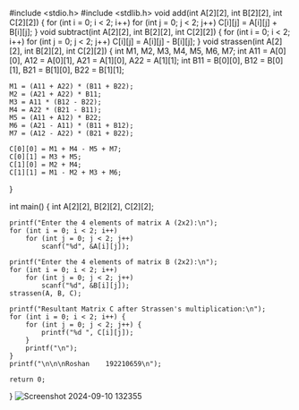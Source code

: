 #include <stdio.h>
#include <stdlib.h>
void add(int A[2][2], int B[2][2], int C[2][2]) {
    for (int i = 0; i < 2; i++)
        for (int j = 0; j < 2; j++)
            C[i][j] = A[i][j] + B[i][j];
}
void subtract(int A[2][2], int B[2][2], int C[2][2]) {
    for (int i = 0; i < 2; i++)
        for (int j = 0; j < 2; j++)
            C[i][j] = A[i][j] - B[i][j];
}
void strassen(int A[2][2], int B[2][2], int C[2][2]) {
    int M1, M2, M3, M4, M5, M6, M7;
    int A11 = A[0][0], A12 = A[0][1], A21 = A[1][0], A22 = A[1][1];
    int B11 = B[0][0], B12 = B[0][1], B21 = B[1][0], B22 = B[1][1];

    M1 = (A11 + A22) * (B11 + B22);
    M2 = (A21 + A22) * B11;
    M3 = A11 * (B12 - B22);
    M4 = A22 * (B21 - B11);
    M5 = (A11 + A12) * B22;
    M6 = (A21 - A11) * (B11 + B12);
    M7 = (A12 - A22) * (B21 + B22);

    C[0][0] = M1 + M4 - M5 + M7;
    C[0][1] = M3 + M5;
    C[1][0] = M2 + M4;
    C[1][1] = M1 - M2 + M3 + M6;
}

int main() {
    int A[2][2], B[2][2], C[2][2];

    printf("Enter the 4 elements of matrix A (2x2):\n");
    for (int i = 0; i < 2; i++)
        for (int j = 0; j < 2; j++)
            scanf("%d", &A[i][j]);

    printf("Enter the 4 elements of matrix B (2x2):\n");
    for (int i = 0; i < 2; i++)
        for (int j = 0; j < 2; j++)
            scanf("%d", &B[i][j]);
    strassen(A, B, C);

    printf("Resultant Matrix C after Strassen's multiplication:\n");
    for (int i = 0; i < 2; i++) {
        for (int j = 0; j < 2; j++) {
            printf("%d ", C[i][j]);
        }
        printf("\n");
    }
    printf("\n\n\nRoshan    192210659\n");

    return 0;
}
![Screenshot 2024-09-10 132355](https://github.com/user-attachments/assets/4066a8d7-fbd6-4898-9b88-7dfb258149d5)
